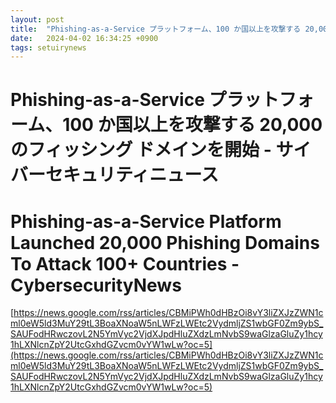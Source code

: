 ```yaml
---
layout: post
title:  "Phishing-as-a-Service プラットフォーム、100 か国以上を攻撃する 20,000 のフィッシング ドメインを開始 - サイバーセキュリティニュース"
date:   2024-04-02 16:34:25 +0900
tags: setuirynews 
---
```


# Phishing-as-a-Service プラットフォーム、100 か国以上を攻撃する 20,000 のフィッシング ドメインを開始 - サイバーセキュリティニュース



# Phishing-as-a-Service Platform Launched 20,000 Phishing Domains To Attack 100+ Countries - CybersecurityNews

[https://news.google.com/rss/articles/CBMiPWh0dHBzOi8vY3liZXJzZWN1cml0eW5ld3MuY29tL3BoaXNoaW5nLWFzLWEtc2VydmljZS1wbGF0Zm9ybS_SAUFodHRwczovL2N5YmVyc2VjdXJpdHluZXdzLmNvbS9waGlzaGluZy1hcy1hLXNlcnZpY2UtcGxhdGZvcm0vYW1wLw?oc=5](https://news.google.com/rss/articles/CBMiPWh0dHBzOi8vY3liZXJzZWN1cml0eW5ld3MuY29tL3BoaXNoaW5nLWFzLWEtc2VydmljZS1wbGF0Zm9ybS_SAUFodHRwczovL2N5YmVyc2VjdXJpdHluZXdzLmNvbS9waGlzaGluZy1hcy1hLXNlcnZpY2UtcGxhdGZvcm0vYW1wLw?oc=5)

